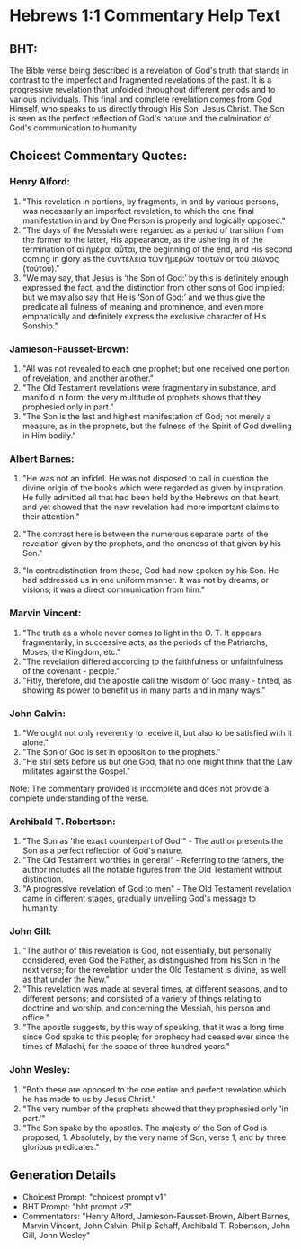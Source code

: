 # Hebrews 1:1 Commentary Help Text

## BHT:
The Bible verse being described is a revelation of God's truth that stands in contrast to the imperfect and fragmented revelations of the past. It is a progressive revelation that unfolded throughout different periods and to various individuals. This final and complete revelation comes from God Himself, who speaks to us directly through His Son, Jesus Christ. The Son is seen as the perfect reflection of God's nature and the culmination of God's communication to humanity.

## Choicest Commentary Quotes:
### Henry Alford:
1. "This revelation in portions, by fragments, in and by various persons, was necessarily an imperfect revelation, to which the one final manifestation in and by One Person is properly and logically opposed." 
2. "The days of the Messiah were regarded as a period of transition from the former to the latter, His appearance, as the ushering in of the termination of αἱ ἡμέραι αὗται, the beginning of the end, and His second coming in glory as the συντέλεια τῶν ἡμερῶν τούτων or τοῦ αἰῶνος (τούτου)." 
3. "We may say, that Jesus is ‘the Son of God:’ by this is definitely enough expressed the fact, and the distinction from other sons of God implied: but we may also say that He is ‘Son of God:’ and we thus give the predicate all fulness of meaning and prominence, and even more emphatically and definitely express the exclusive character of His Sonship."

### Jamieson-Fausset-Brown:
1. "All was not revealed to each one prophet; but one received one portion of revelation, and another another."
2. "The Old Testament revelations were fragmentary in substance, and manifold in form; the very multitude of prophets shows that they prophesied only in part."
3. "The Son is the last and highest manifestation of God; not merely a measure, as in the prophets, but the fulness of the Spirit of God dwelling in Him bodily."

### Albert Barnes:
1. "He was not an infidel. He was not disposed to call in question the divine origin of the books which were regarded as given by inspiration. He fully admitted all that had been held by the Hebrews on that heart, and yet showed that the new revelation had more important claims to their attention."

2. "The contrast here is between the numerous separate parts of the revelation given by the prophets, and the oneness of that given by his Son."

3. "In contradistinction from these, God had now spoken by his Son. He had addressed us in one uniform manner. It was not by dreams, or visions; it was a direct communication from him."

### Marvin Vincent:
1. "The truth as a whole never comes to light in the O. T. It appears fragmentarily, in successive acts, as the periods of the Patriarchs, Moses, the Kingdom, etc."
2. "The revelation differed according to the faithfulness or unfaithfulness of the covenant - people."
3. "Fitly, therefore, did the apostle call the wisdom of God many - tinted, as showing its power to benefit us in many parts and in many ways."

### John Calvin:
1. "We ought not only reverently to receive it, but also to be satisfied with it alone."
2. "The Son of God is set in opposition to the prophets."
3. "He still sets before us but one God, that no one might think that the Law militates against the Gospel."

Note: The commentary provided is incomplete and does not provide a complete understanding of the verse.

### Archibald T. Robertson:
1. "The Son as 'the exact counterpart of God'" - The author presents the Son as a perfect reflection of God's nature.
2. "The Old Testament worthies in general" - Referring to the fathers, the author includes all the notable figures from the Old Testament without distinction.
3. "A progressive revelation of God to men" - The Old Testament revelation came in different stages, gradually unveiling God's message to humanity.

### John Gill:
1. "The author of this revelation is God, not essentially, but personally considered, even God the Father, as distinguished from his Son in the next verse; for the revelation under the Old Testament is divine, as well as that under the New." 
2. "This revelation was made at several times, at different seasons, and to different persons; and consisted of a variety of things relating to doctrine and worship, and concerning the Messiah, his person and office." 
3. "The apostle suggests, by this way of speaking, that it was a long time since God spake to this people; for prophecy had ceased ever since the times of Malachi, for the space of three hundred years."

### John Wesley:
1. "Both these are opposed to the one entire and perfect revelation which he has made to us by Jesus Christ."
2. "The very number of the prophets showed that they prophesied only 'in part.'"
3. "The Son spake by the apostles. The majesty of the Son of God is proposed, 1. Absolutely, by the very name of Son, verse 1, and by three glorious predicates."


## Generation Details
- Choicest Prompt: "choicest prompt v1"
- BHT Prompt: "bht prompt v3"
- Commentators: "Henry Alford, Jamieson-Fausset-Brown, Albert Barnes, Marvin Vincent, John Calvin, Philip Schaff, Archibald T. Robertson, John Gill, John Wesley"
